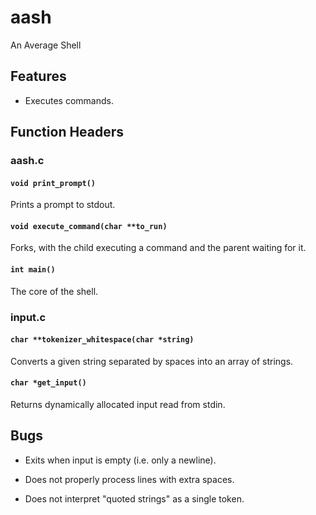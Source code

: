 # aash
An Average Shell

## Features

- Executes commands.

## Function Headers

### aash.c

#### `void print_prompt()`

Prints a prompt to stdout.

#### `void execute_command(char **to_run)`

Forks, with the child executing a command and the parent waiting for it.

#### `int main()`

The core of the shell.

### input.c

#### `char **tokenizer_whitespace(char *string)`

Converts a given string separated by spaces into an array of strings.

#### `char *get_input()`

Returns dynamically allocated input read from stdin.

## Bugs

- Exits when input is empty (i.e. only a newline).

- Does not properly process lines with extra spaces.

- Does not interpret "quoted strings" as a single token.

